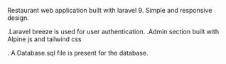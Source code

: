 Restaurant web application built with laravel 9. Simple and responsive design.

.Laravel breeze is used for user authentication.
.Admin section built with Alpine js and tailwind css


. A Database.sql file is present for the database.